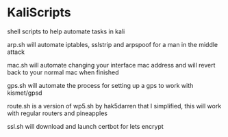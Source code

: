 # KaliScripts
shell scripts to help automate tasks in kali

arp.sh will automate iptables, sslstrip and arpspoof for a man in the middle attack

mac.sh will automate changing your interface mac address and will revert back to your normal mac when finished

gps.sh will automate the process for setting up a gps to work with kismet/gpsd

route.sh is a version of wp5.sh by hak5darren that I simplified, this will work with regular routers and pineapples 

ssl.sh will download and launch certbot for lets encrypt
